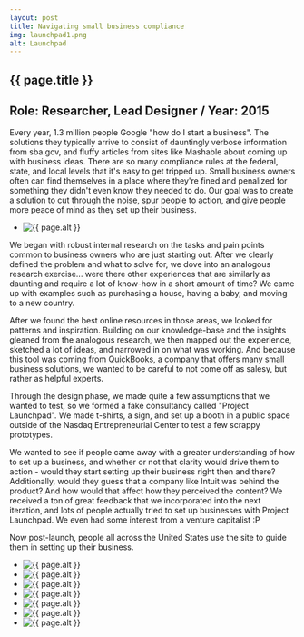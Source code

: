 ```yaml
---
layout: post
title: Navigating small business compliance
img: launchpad1.png
alt: Launchpad
---
```

<section>
  <h1>{{ page.title }}</h1>
  <h2>Role: Researcher, Lead Designer <span class="lt">/</span> Year: 2015</h2>

  <p>Every year, 1.3 million people Google &quot;how do I start a business&quot;. The solutions they typically arrive to consist of dauntingly verbose information from sba.gov, and fluffy articles from sites like Mashable about coming up with business ideas. There are so many compliance rules at the federal, state, and local levels that it's easy to get tripped up. Small business owners often can find themselves in a place where they're fined and penalized for something they didn't even know they needed to do. Our goal was to create a solution to cut through the noise, spur people to action, and give people more peace of mind as they set up their business.</p>
</section>

<ul class="grid fade grid-full" id="grid-full">
  <li><img src="{{ site.url }}/img/work/launchpad2.jpg" alt="{{ page.alt }}" /></li>
</ul>

<section>
  <p>We began with robust internal research on the tasks and pain points common to business owners who are just starting out. After we clearly defined the problem and what to solve for, we dove into an analogous research exercise... were there other experiences that are similarly as daunting and require a lot of know-how in a short amount of time? We came up with examples such as purchasing a house, having a baby, and moving to a new country.</p>
  <p>After we found the best online resources in those areas, we looked for patterns and inspiration. Building on our knowledge-base and the insights gleaned from the analogous research, we then mapped out the experience, sketched a lot of ideas, and narrowed in on what was working. And because this tool was coming from QuickBooks, a company that offers many small business solutions, we wanted to be careful to not come off as salesy, but rather as helpful experts.</p>
  <p>Through the design phase, we made quite a few assumptions that we wanted to test, so we formed a fake consultancy called &quot;Project Launchpad&quot;. We made t-shirts, a sign, and set up a booth in a public space outside of the Nasdaq Entrepreneurial Center to test a few scrappy prototypes.</p>
  <p>We wanted to see if people came away with a greater understanding of how to set up a business, and whether or not that clarity would drive them to action - would they start setting up their business right then and there? Additionally, would they guess that a company like Intuit was behind the product? And how would that affect how they perceived the content? We received a ton of great feedback that we incorporated into the next iteration, and lots of people actually tried to set up businesses with Project Launchpad. We even had some interest from a venture capitalist :P</p>
  <p>Now post-launch, people all across the United States use the site to guide them in setting up their business.</p>
</section>

<ul class="grid fade" id="grid">
  <li><img src="{{ site.url }}/img/work/launchpad3.jpg" alt="{{ page.alt }}" /></li>
  <li><img src="{{ site.url }}/img/work/launchpad4.jpg" alt="{{ page.alt }}" /></li>
  <li><img src="{{ site.url }}/img/work/launchpad5.jpg" alt="{{ page.alt }}" /></li>
  <li><img src="{{ site.url }}/img/work/launchpad6.jpg" alt="{{ page.alt }}" /></li>
  <li><img src="{{ site.url }}/img/work/launchpad7.jpg" alt="{{ page.alt }}" /></li>
  <li><img src="{{ site.url }}/img/work/launchpad8.jpg" alt="{{ page.alt }}" /></li>
  <li><img src="{{ site.url }}/img/work/launchpad9.jpg" alt="{{ page.alt }}" /></li>
</ul>